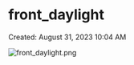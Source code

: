 # front_daylight

Created: August 31, 2023 10:04 AM

![front_daylight.png](front_daylight%20f65308e193b9427da6b579034b02cec4/front_daylight.png)